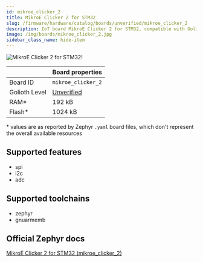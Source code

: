 ```yaml
---
id: mikroe_clicker_2
title: MikroE Clicker 2 for STM32
slug: /firmware/hardware/catalog/boards/unverified/mikroe_clicker_2
description: IoT board MikroE Clicker 2 for STM32, compatible with Golioth at unverified level.
image: /img/boards/mikroe_clicker_2.jpg
sidebar_class_name: hide-item
---
```


[//]: # (This is an auto-generated file, do not edit! Changes to it will be lost upon re-generation)

![MikroE Clicker 2 for STM32!](/img/boards/mikroe_clicker_2.jpg "MikroE Clicker 2 for STM32")

|                | Board properties     |
| -------------  | -------------------- |
| Board ID       | `mikroe_clicker_2` |
| Golioth Level  | [Unverified](/firmware/hardware#unverified-boards) |
| RAM*           | 192 kB |
| Flash*         | 1024 kB |

\* values are as reported by Zephyr `.yaml` board files, which don't represent the overall available resources



## Supported features

* spi
* i2c
* adc

## Supported toolchains

* zephyr
* gnuarmemb

## Official Zephyr docs

[MikroE Clicker 2 for STM32 (mikroe_clicker_2)](https://docs.zephyrproject.org/latest/boards/mikroe/clicker_2/doc/index.html)

